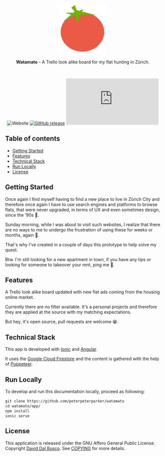 <div align="center">
  <a href="https://tietracker.com"><img src="app/src/assets/img/logo.svg" alt="Watamato logo" height="160"></a>
  
  <br/>
  
  <p><strong>Watamato</strong> - A Trello look alike board for my flat hunting in Zürich.️</p>
  
  <br/>
  
  ![Website](https://img.shields.io/website?label=Progressive%20Web%20Apps&url=https%3A%2F%2Fwatamato.com)
  [![GitHub release](https://img.shields.io/github/release/peterpeterparker/watamato/all?logo=GitHub)](https://github.com/peterpeterparker/watamato/releases/latest)
  [![Tweet](https://img.shields.io/twitter/url?url=https%3A%2F%watamato.com)](https://twitter.com/intent/tweet?url=https%3A%2F%2Fwatamato.com&text=A+%40Trello+look+alike+board+for+%40daviddalbusco+flat+hunting+in+Z%C3%BCrich)
</div>


## Table of contents
- [Getting Started](#getting-started)
- [Features](#features)
- [Technical Stack](#technical-stack)
- [Run Locally](#run-locally) 
- [License](#license)

## Getting Started

Once again I find myself having to find a new place to live in Zürich City and therefore once again I have to use search engines and platforms to browse flats, that were never upgraded, in terms of UX and even sometimes design, since the ’90s 🙈.

Sunday morning, while I was about to visit such websites, I realize that there are no ways to me to undergo the frustration of using these for weeks or months, again 😤.

That's why I've created in a couple of days this prototype to help solve my quest.

Btw. I'm still looking for a new apartment in town, if you have any tips or looking for someone to takeover your rent, ping me 🙏.

## Features

A Trello look alike board updated with new flat ads coming from the housing online market.
 
Currently there are no filter available. It's a personal projects and therefore they are applied at the source with my matching expectations.

But hey, it's open source, pull requests are welcome 😁. 
 
## Technical Stack

This app is developed with [Ionic](https://ionicframework.com) and [Angular](https://angular.io).

It uses the [Google Cloud Firestore](https://cloud.google.com/firestore/) and the content is gathered with the help of [Puppeteer](https://github.com/puppeteer/puppeteer). 

## Run Locally

To develop and run this documentation locally, proceed as following:

```
git clone https://github.com/peterpeterparker/watamato
cd watamato/app/
npm install
ionic serve
```
 
## License

This application is released under the GNU Affero General Public License. Copyright [David Dal Busco](mailto:david.dalbusco@outlook.com). See [COPYING](./COPYING) for more details.

[Watamato]: https://watamato.com
